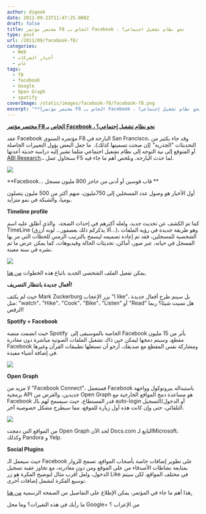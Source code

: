 ```yaml
---
author: dzgeek
date: 2011-09-23T11:47:25.000Z
draft: false
title: مختصر مؤتمر F8 الخاص بـ Facebook ، نحو نظام تشغيل اجتماعي؟
type: post
url: /2011/09/facebook-f8/
categories:
  - Web
  - أخبار الشركات
  - عام
tags:
  - f8
  - facebook
  - Google
  - Open Graph
  - spotify
coverImage: /static/images/facebook-f8/facebook-f8.png
excerpt: "**[مختصر مؤتمر F8 الخاص بـ Facebook ، نحو نظام تشغيل إجتماعي؟](https://www.it-scoop.com/2011/09/facebook-f8/)**\n\nعقد Facebook مؤتمره السنوي F8 البارحة في San Francisco، وقد جاء بكثير من التحديثات \"الجذرية\" (إن صحت تسميتها كذلك)،\_ ما جعل البعض يؤول التغييرات الحاصلة أو المتوقع إلى نية التوجه"
---
```

**[مختصر مؤتمر F8 الخاص بـ Facebook ، نحو نظام تشغيل إجتماعي؟](https://www.it-scoop.com/2011/09/facebook-f8/)**

عقد Facebook مؤتمره السنوي F8 البارحة في San Francisco، وقد جاء بكثير من التحديثات "الجذرية" (إن صحت تسميتها كذلك)،  ما جعل البعض يؤول التغييرات الحاصلة أو المتوقع إلى نية التوجه إلى نظام تشغيل اجتماعي مثلما تشير إليه دراسة حديثة أعدتها [ABI Research](http://www.mactech.com/2011/09/22/abi-research-facebook-needs-its-own-operating-system)،، سنحاول عمل F5 لما حدث البارحة، ونلخص أهم ما جاء فيه.

![](/static/images/facebook-f8/facebook-f8.png)

\*\*Facebook... قاب قوسين أو أدنى من حاجز 800 مليون مسجل \*\*

أول الأخبار هو وصول عدد المسجلين إلى 750مليون، منهم أكثر من 500 مليون يتصلون يوميا، والشبكة في نمو متزايد.

**Timeline profile**

كما تم الكشف عن تحديث جديد، ولعله أكثرهم في إحداث الضجة،  والذي أطلق عليه اسم TimeLine (ألا يذكركم ذلك بعصفور... لونه أزرق...)، وهو طريقة جديدة في رؤية الملفات الشخصية للمسجلين، فقد تم إعادة تصميمه ليسمح بالترتيب الزمني للحظات التي مر بها المسجل في حياته، عبر صور، أماكن، تحديثات الحالة وفيديوهات، كما يمكن عرض ما تم نشره في سنة معينة.

![](/static/images/facebook-f8/acqslx.png)

يمكن تفعيل الملف الشخصي الجديد باتباع هذه الخطوات [من هنا](http://techcrunch.com/2011/09/22/how-to-enable-facebook-timeline/).

**أفعال جديدة بانتظار التصريف!**

حيث لم يكتف Mark Zuckerburg بزر الإعجاب "I like"، بل سيتم طرح أفعال جديدة مثل: "watch"، "Hike"، "Cook"، "Bike"، "Listen" أو "Read" هل نسيت شيئا؟ ربما الرقص!

**Spotify + Facebook**

حيث انضمت منصة Spotify  الخاصة بالموسيقى إلى Facebook بأثر من 15 مليون مقطع، وسيتم دمجها ليمكن حين ذاك تشغيل الملفات الصوتية مباشرة دون مغادرة Facebook ومشاركة نفس المقطع مع صديقك، أرجو أن تستغلها تطبيقات القرآن وغيرها في إضافة أشياء مفيدة.

![](/static/images/facebook-f8/5178769981\_65cee40aac.jpg)

**Open Graph**

لا مزيد من "Facebook Connect"، فستعمل Facebook باستبداله ببروتوكول وواجهة برمجية API جديدين، والغرض من Open Graph هو مساعدة دمج المواقع الخارجية مع Facebook قدر المستطاع، حيث سيسمح لهم بالـ auto-login أو الدخول/التسجيل التلقائي، حتى وإن كانت هذه أول زيارة للموقع، مما سيطرح مشكل خصوصية آخر.

![](/static/images/facebook-f8/facebookgraph.jpg)

من المواقع التي دمجت Open Graph لحد الآن Docs.com التابع لـMicrosoft، وكذلك Pandora و Yelp.

**Social Plugins**

حيث سيعمل الـ Facebook على تطوير إضافات خاصة بأصحاب المواقع، تسمح للزوار بمتابعة نشاطات الأصدقاء من على الموقع ومن دون مغادرته، مع تجاوز عقبة تسجيل الدخول، ولعل أقرب مثال لتوضيح الفكرة هو زر Like في مختلف المواقع، لكن سيتم توسيع الفكرة لتشمل إضافات أخرى.

هذا أهم ما جاء في المؤتمر، يمكن الإطلاع على التفاصيل من الصفحة الرسمية [من هنا.](https://www.facebook.com/f8)

ما رأيك في هذه التغيرات؟ وما محل Google+ من الإعراب ؟
